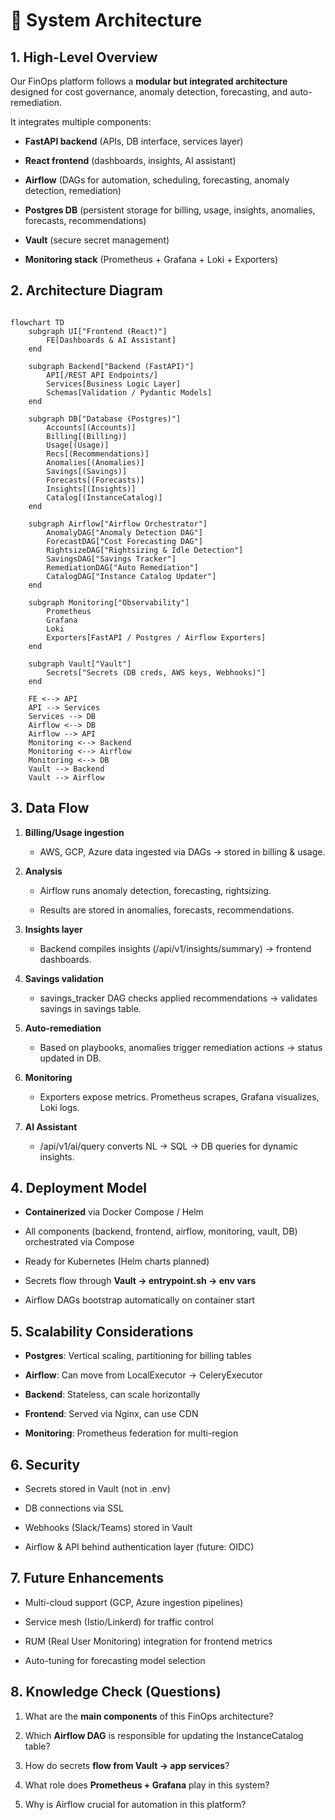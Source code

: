 📘 System Architecture
======================

1\. High-Level Overview
-----------------------

Our FinOps platform follows a **modular but integrated architecture** designed for cost governance, anomaly detection, forecasting, and auto-remediation.

It integrates multiple components:

*   **FastAPI backend** (APIs, DB interface, services layer)
    
*   **React frontend** (dashboards, insights, AI assistant)
    
*   **Airflow** (DAGs for automation, scheduling, forecasting, anomaly detection, remediation)
    
*   **Postgres DB** (persistent storage for billing, usage, insights, anomalies, forecasts, recommendations)
    
*   **Vault** (secure secret management)
    
*   **Monitoring stack** (Prometheus + Grafana + Loki + Exporters)
    

2\. Architecture Diagram
------------------------

```mermaid

flowchart TD
    subgraph UI["Frontend (React)"]
        FE[Dashboards & AI Assistant]
    end

    subgraph Backend["Backend (FastAPI)"]
        API[/REST API Endpoints/]
        Services[Business Logic Layer]
        Schemas[Validation / Pydantic Models]
    end

    subgraph DB["Database (Postgres)"]
        Accounts[(Accounts)]
        Billing[(Billing)]
        Usage[(Usage)]
        Recs[(Recommendations)]
        Anomalies[(Anomalies)]
        Savings[(Savings)]
        Forecasts[(Forecasts)]
        Insights[(Insights)]
        Catalog[(InstanceCatalog)]
    end

    subgraph Airflow["Airflow Orchestrator"]
        AnomalyDAG["Anomaly Detection DAG"]
        ForecastDAG["Cost Forecasting DAG"]
        RightsizeDAG["Rightsizing & Idle Detection"]
        SavingsDAG["Savings Tracker"]
        RemediationDAG["Auto Remediation"]
        CatalogDAG["Instance Catalog Updater"]
    end

    subgraph Monitoring["Observability"]
        Prometheus
        Grafana
        Loki
        Exporters[FastAPI / Postgres / Airflow Exporters]
    end

    subgraph Vault["Vault"]
        Secrets["Secrets (DB creds, AWS keys, Webhooks)"]
    end

    FE <--> API
    API --> Services
    Services --> DB
    Airflow <--> DB
    Airflow --> API
    Monitoring <--> Backend
    Monitoring <--> Airflow
    Monitoring <--> DB
    Vault --> Backend
    Vault --> Airflow

```

3\. Data Flow
-------------

1.  **Billing/Usage ingestion**
    
    *   AWS, GCP, Azure data ingested via DAGs → stored in billing & usage.
        
2.  **Analysis**
    
    *   Airflow runs anomaly detection, forecasting, rightsizing.
        
    *   Results are stored in anomalies, forecasts, recommendations.
        
3.  **Insights layer**
    
    *   Backend compiles insights (/api/v1/insights/summary) → frontend dashboards.
        
4.  **Savings validation**
    
    *   savings\_tracker DAG checks applied recommendations → validates savings in savings table.
        
5.  **Auto-remediation**
    
    *   Based on playbooks, anomalies trigger remediation actions → status updated in DB.
        
6.  **Monitoring**
    
    *   Exporters expose metrics. Prometheus scrapes, Grafana visualizes, Loki logs.
        
7.  **AI Assistant**
    
    *   /api/v1/ai/query converts NL → SQL → DB queries for dynamic insights.
        

4\. Deployment Model
--------------------

*   **Containerized** via Docker Compose / Helm
    
*   All components (backend, frontend, airflow, monitoring, vault, DB) orchestrated via Compose
    
*   Ready for Kubernetes (Helm charts planned)
    
*   Secrets flow through **Vault → entrypoint.sh → env vars**
    
*   Airflow DAGs bootstrap automatically on container start
    

5\. Scalability Considerations
------------------------------

*   **Postgres**: Vertical scaling, partitioning for billing tables
    
*   **Airflow**: Can move from LocalExecutor → CeleryExecutor
    
*   **Backend**: Stateless, can scale horizontally
    
*   **Frontend**: Served via Nginx, can use CDN
    
*   **Monitoring**: Prometheus federation for multi-region
    

6\. Security
------------

*   Secrets stored in Vault (not in .env)
    
*   DB connections via SSL
    
*   Webhooks (Slack/Teams) stored in Vault
    
*   Airflow & API behind authentication layer (future: OIDC)
    

7\. Future Enhancements
-----------------------

*   Multi-cloud support (GCP, Azure ingestion pipelines)
    
*   Service mesh (Istio/Linkerd) for traffic control
    
*   RUM (Real User Monitoring) integration for frontend metrics
    
*   Auto-tuning for forecasting model selection
    

8\. Knowledge Check (Questions)
-------------------------------

1.  What are the **main components** of this FinOps architecture?
    
2.  Which **Airflow DAG** is responsible for updating the InstanceCatalog table?
    
3.  How do secrets **flow from Vault → app services**?
    
4.  What role does **Prometheus + Grafana** play in this system?
    
5.  Why is Airflow crucial for automation in this platform?